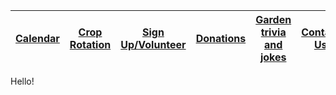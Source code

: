 | [Calendar](https://altavistagardenclub.github.io/Calendar) | [Crop Rotation](https://altavistagardenclub.github.io/CropRotation) | [Sign Up/Volunteer](https://altavistagardenclub.github.io/SignUpVolunteer) | [Donations](https://altavistagardenclub.github.io/Donations) | [Garden trivia and jokes](https://altavistagardenclub.github.io/TriviaAndJokes) | [Contact Us](https://altavistagardenclub.github.io/ContactUs) | [About Us](https://altavistagardenclub.github.io/AboutUs) |
| -------- | ---------     | -----             | ---       | ---                     | ---        | ---      |

Hello!
